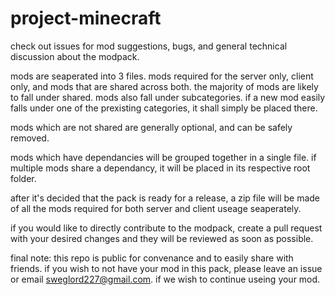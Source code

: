 # project-minecraft
check out issues for mod suggestions, bugs, and general technical discussion about the modpack.

mods are seaperated into 3 files. mods required for the server only, client only, and mods that are shared across both. the majority of mods are likely to fall under shared. mods also fall under subcategories. if a new mod easily falls under one of the prexisting categories, it shall simply be placed there.

mods which are not shared are generally optional, and can be safely removed.

mods which have dependancies will be grouped together in a single file. if multiple mods share a dependancy, it will be placed in its respective root folder.

after it's decided that the pack is ready for a release, a zip file will be made of all the mods required for both server and client useage seaperately.

if you would like to directly contribute to the modpack, create a pull request with your desired changes and they will be reviewed as soon as possible.

final note: this repo is public for convenance and to easily share with friends. if you wish to not have your mod in this pack, please leave an issue or email sweglord227@gmail.com. if we wish to continue useing your mod.
